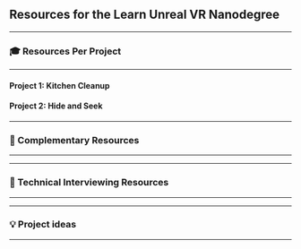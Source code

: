 ## Resources for the Learn Unreal VR Nanodegree

---

### 🎓 Resources Per Project

----

#### Project 1: Kitchen Cleanup

#### Project 2: Hide and Seek


---
### 🔧 Complementary Resources

----

---

### 💬 Technical Interviewing Resources

----

---

### 💡 Project ideas

----